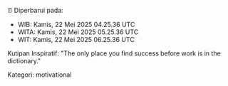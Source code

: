 ⏰ Diperbarui pada:
- WIB: Kamis, 22 Mei 2025 04.25.36 UTC
- WITA: Kamis, 22 Mei 2025 05.25.36 UTC
- WIT: Kamis, 22 Mei 2025 06.25.36 UTC

Kutipan Inspiratif:
"The only place you find success before work is in the dictionary."


Kategori: motivational

